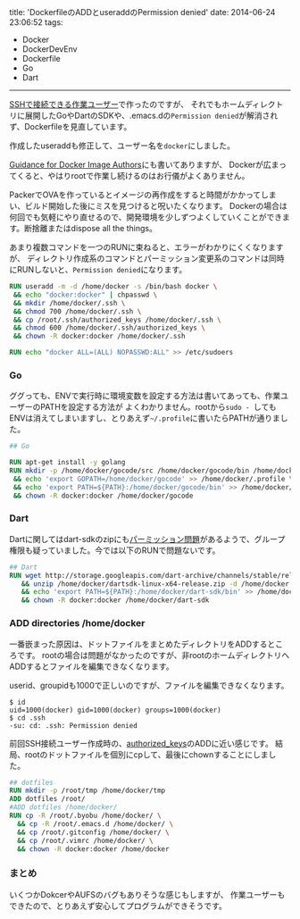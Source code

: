title: 'DockerfileのADDとuseraddのPermission denied'
date: 2014-06-24 23:06:52
tags:
 - Docker
 - DockerDevEnv
 - Dockerfile
 - Go
 - Dart
---

[SSHで接続できる作業ユーザー](/2014/06/20/docker-devenv-add-user/)で作ったのですが、
それでもホームディレクトリに展開したGoやDartのSDKや、.emacs.dの`Permission denied`が解消されず、Dockerfileを見直しています。

作成したuseraddも修正して、ユーザー名を`docker`にしました。

[Guidance for Docker Image Authors](http://www.projectatomic.io/docs/docker-image-author-guidance/)にも書いてありますが、
Dockerが広まってくると、やはりrootで作業し続けるのはお行儀がよくありません。

PackerでOVAを作っているとイメージの再作成をすると時間がかかってしまい、ビルド開始した後にミスを見つけると呪いたくなります。
Dockerの場合は何回でも気軽にやり直せるので、開発環境を少しずつよくしていくことができます。断捨離またはdispose all the things。

<!-- more -->


あまり複数コマンドを一つのRUNに束ねると、エラーがわかりにくくなりますが、
ディレクトリ作成系のコマンドとパーミッション変更系のコマンドは同時にRUNしないと、`Permission denied`になります。

``` Dockerfile
RUN useradd -m -d /home/docker -s /bin/bash docker \
 && echo "docker:docker" | chpasswd \
 && mkdir /home/docker/.ssh \
 && chmod 700 /home/docker/.ssh \
 && cp /root/.ssh/authorized_keys /home/docker/.ssh \
 && chmod 600 /home/docker/.ssh/authorized_keys \
 && chown -R docker:docker /home/docker/.ssh

RUN echo "docker ALL=(ALL) NOPASSWD:ALL" >> /etc/sudoers
```

### Go

ググっても、ENVで実行時に環境変数を設定する方法は書いてあっても、作業ユーザーのPATHを設定する方法が
よくわかりません。rootから`sudo - `してもENVは消えてしまいますし、とりあえず`~/.profile`に書いたらPATHが通りました。


``` Dockerfile
## Go

RUN apt-get install -y golang
RUN mkdir -p /home/docker/gocode/src /home/docker/gocode/bin /home/docker/gocode/pkg \
 && echo 'export GOPATH=/home/docker/gocode' >> /home/docker/.profile \
 && echo 'export PATH=${PATH}:/home/docker/gocode/bin' >> /home/docker/.profile \
 && chown -R docker:docker /home/docker/gocode
```

### Dart

Dartに関してはdart-sdkのzipにも[パーミッション問題](https://code.google.com/p/dart/issues/detail?id=7601)があるようで、グループ権限も疑っていました。今では以下のRUNで問題ないです。

``` Dockerfile
## Dart
RUN wget http://storage.googleapis.com/dart-archive/channels/stable/release/latest/sdk/dartsdk-linux-x64-release.zip -P /home/docker \
   && unzip /home/docker/dartsdk-linux-x64-release.zip -d /home/docker \
   && echo 'export PATH=${PATH}:/home/docker/dart-sdk/bin' >> /home/docker/.profile \
   && chown -R docker:docker /home/docker/dart-sdk
```

### ADD directories /home/docker

一番嵌まった原因は、ドットファイルをまとめたディレクトリをADDするところです。
rootの場合は問題がなかったのですが、非rootのホームディレクトリへADDするとファイルを編集できなくなります。

userid、groupidも1000で正しいのですが、ファイルを編集できなくなります。

```
$ id
uid=1000(docker) gid=1000(docker) groups=1000(docker)
$ cd .ssh    
-su: cd: .ssh: Permission denied
```

前回SSH接続ユーザー作成時の、[authorized_keys](https://github.com/dotcloud/docker/issues/1295)のADDに近い感じです。
結局、rootのドットファイルを個別にcpして、最後にchownすることにしました。


``` Dockerfile
## dotfiles
RUN mkdir -p /root/tmp /home/docker/tmp
ADD dotfiles /root/
#ADD dotfiles /home/docker/
RUN cp -R /root/.byobu /home/docker/ \
  && cp -R /root/.emacs.d /home/docker/ \
  && cp /root/.gitconfig /home/docker/ \
  && cp /root/.vimrc /home/docker/ \
  && chown -R docker:docker /home/docker
```

### まとめ

いくつかDokcerやAUFSのバグもありそうな感じもしますが、
作業ユーザーもできたので、とりあえず安心してプログラムができそうです。

